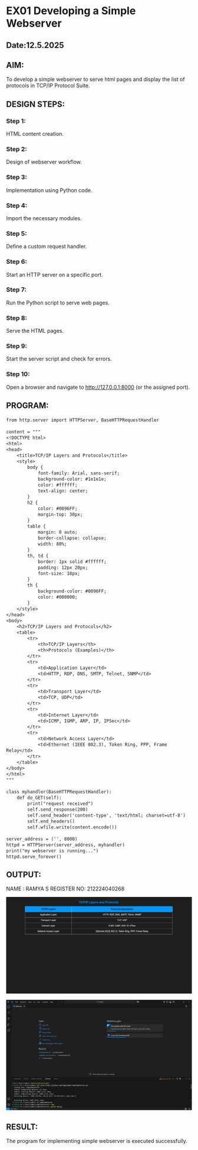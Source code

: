 # EX01 Developing a Simple Webserver
## Date:12.5.2025

## AIM:
To develop a simple webserver to serve html pages and display the list of protocols in TCP/IP Protocol Suite.

## DESIGN STEPS:
### Step 1: 
HTML content creation.

### Step 2:
Design of webserver workflow.

### Step 3:
Implementation using Python code.

### Step 4:
Import the necessary modules.

### Step 5:
Define a custom request handler.

### Step 6:
Start an HTTP server on a specific port.

### Step 7:
Run the Python script to serve web pages.

### Step 8:
Serve the HTML pages.

### Step 9:
Start the server script and check for errors.

### Step 10:
Open a browser and navigate to http://127.0.0.1:8000 (or the assigned port).

## PROGRAM:
```
from http.server import HTTPServer, BaseHTTPRequestHandler

content = """
<!DOCTYPE html>
<html>
<head>
    <title>TCP/IP Layers and Protocols</title>
    <style>
        body {
            font-family: Arial, sans-serif;
            background-color: #1e1e1e;
            color: #ffffff;
            text-align: center;
        }
        h2 {
            color: #0096FF;
            margin-top: 30px;
        }
        table {
            margin: 0 auto;
            border-collapse: collapse;
            width: 80%;
        }
        th, td {
            border: 1px solid #ffffff;
            padding: 12px 20px;
            font-size: 18px;
        }
        th {
            background-color: #0096FF;
            color: #000000;
        }
    </style>
</head>
<body>
    <h2>TCP/IP Layers and Protocols</h2>
    <table>
        <tr>
            <th>TCP/IP Layers</th>
            <th>Protocols (Examples)</th>
        </tr>
        <tr>
            <td>Application Layer</td>
            <td>HTTP, RDP, DNS, SMTP, Telnet, SNMP</td>
        </tr>
        <tr>
            <td>Transport Layer</td>
            <td>TCP, UDP</td>
        </tr>
        <tr>
            <td>Internet Layer</td>
            <td>ICMP, IGMP, ARP, IP, IPSec</td>
        </tr>
        <tr>
            <td>Network Access Layer</td>
            <td>Ethernet (IEEE 802.3), Token Ring, PPP, Frame Relay</td>
        </tr>
    </table>
</body>
</html>
"""

class myhandler(BaseHTTPRequestHandler):
    def do_GET(self):
        print("request received")
        self.send_response(200)
        self.send_header('content-type', 'text/html; charset=utf-8')
        self.end_headers()
        self.wfile.write(content.encode())

server_address = ('', 8000)
httpd = HTTPServer(server_address, myhandler)
print("my webserver is running...")
httpd.serve_forever()
```

## OUTPUT:

NAME       : RAMYA S
REGISTER NO: 212224040268

![alt text](<Screenshot 2025-05-12 104813.png>)

![alt text](<Screenshot 2025-05-12 104828.png>)
## RESULT:
The program for implementing simple webserver is executed successfully.
